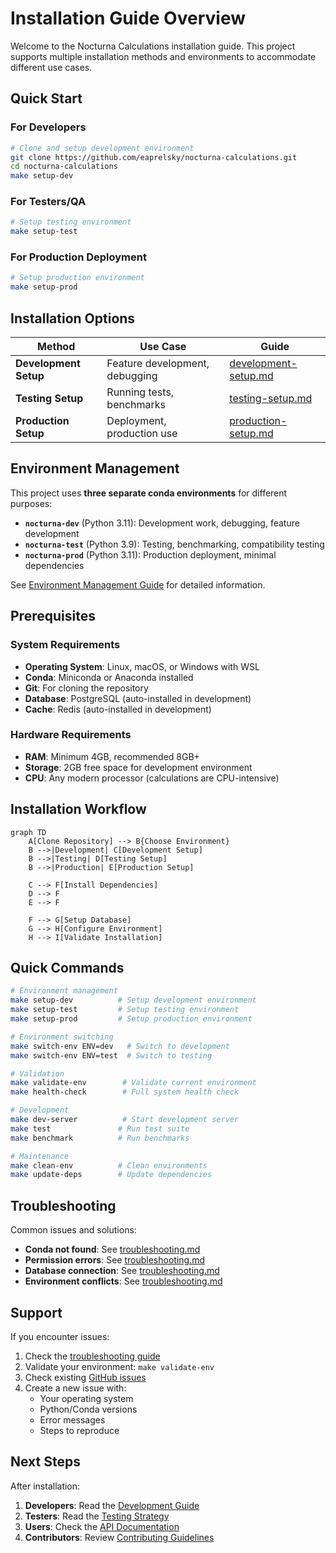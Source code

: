# Installation Guide Overview

Welcome to the Nocturna Calculations installation guide. This project supports multiple installation methods and environments to accommodate different use cases.

## Quick Start

### For Developers
```bash
# Clone and setup development environment
git clone https://github.com/eaprelsky/nocturna-calculations.git
cd nocturna-calculations
make setup-dev
```

### For Testers/QA
```bash
# Setup testing environment
make setup-test
```

### For Production Deployment
```bash
# Setup production environment
make setup-prod
```

## Installation Options

| Method | Use Case | Guide |
|--------|----------|-------|
| **Development Setup** | Feature development, debugging | [development-setup.md](development-setup.md) |
| **Testing Setup** | Running tests, benchmarks | [testing-setup.md](testing-setup.md) |
| **Production Setup** | Deployment, production use | [production-setup.md](production-setup.md) |

## Environment Management

This project uses **three separate conda environments** for different purposes:

- **`nocturna-dev`** (Python 3.11): Development work, debugging, feature development
- **`nocturna-test`** (Python 3.9): Testing, benchmarking, compatibility testing  
- **`nocturna-prod`** (Python 3.11): Production deployment, minimal dependencies

See [Environment Management Guide](../development/environment-management.md) for detailed information.

## Prerequisites

### System Requirements
- **Operating System**: Linux, macOS, or Windows with WSL
- **Conda**: Miniconda or Anaconda installed
- **Git**: For cloning the repository
- **Database**: PostgreSQL (auto-installed in development)
- **Cache**: Redis (auto-installed in development)

### Hardware Requirements
- **RAM**: Minimum 4GB, recommended 8GB+
- **Storage**: 2GB free space for development environment
- **CPU**: Any modern processor (calculations are CPU-intensive)

## Installation Workflow

```mermaid
graph TD
    A[Clone Repository] --> B{Choose Environment}
    B -->|Development| C[Development Setup]
    B -->|Testing| D[Testing Setup]
    B -->|Production| E[Production Setup]
    
    C --> F[Install Dependencies]
    D --> F
    E --> F
    
    F --> G[Setup Database]
    G --> H[Configure Environment]
    H --> I[Validate Installation]
```

## Quick Commands

```bash
# Environment management
make setup-dev          # Setup development environment
make setup-test         # Setup testing environment  
make setup-prod         # Setup production environment

# Environment switching
make switch-env ENV=dev   # Switch to development
make switch-env ENV=test  # Switch to testing

# Validation
make validate-env        # Validate current environment
make health-check        # Full system health check

# Development
make dev-server          # Start development server
make test               # Run test suite
make benchmark          # Run benchmarks

# Maintenance
make clean-env          # Clean environments
make update-deps        # Update dependencies
```

## Troubleshooting

Common issues and solutions:

- **Conda not found**: See [troubleshooting.md](troubleshooting.md#conda-issues)
- **Permission errors**: See [troubleshooting.md](troubleshooting.md#permission-issues)
- **Database connection**: See [troubleshooting.md](troubleshooting.md#database-issues)
- **Environment conflicts**: See [troubleshooting.md](troubleshooting.md#environment-conflicts)

## Support

If you encounter issues:

1. Check the [troubleshooting guide](troubleshooting.md)
2. Validate your environment: `make validate-env`
3. Check existing [GitHub issues](https://github.com/eaprelsky/nocturna-calculations/issues)
4. Create a new issue with:
   - Your operating system
   - Python/Conda versions
   - Error messages
   - Steps to reproduce

## Next Steps

After installation:

1. **Developers**: Read the [Development Guide](../development/README.md)
2. **Testers**: Read the [Testing Strategy](../development/testing-strategy.md)
3. **Users**: Check the [API Documentation](../api/README.md)
4. **Contributors**: Review [Contributing Guidelines](../development/contributing-guide.md) 